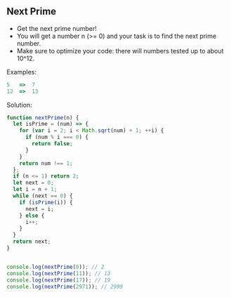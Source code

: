 ## Next Prime

- Get the next prime number!
- You will get a number n (>= 0) and your task is to find the next prime number.
- Make sure to optimize your code: there will numbers tested up to about 10^12.

Examples:
```js
5   =>  7
12  =>  13
```  
Solution: 
````js
function nextPrime(n) {
  let isPrime = (num) => {
    for (var i = 2; i < Math.sqrt(num) + 1; ++i) {
      if (num % i === 0) {
        return false;
      }
    }
    return num !== 1;
  };
  if (n <= 1) return 2;
  let next = 0;
  let i = n + 1; 
  while (next == 0) {
    if (isPrime(i)) {
      next = i;
    } else {
      i++;
    }
  }
  return next; 
}


console.log(nextPrime(0)); // 2
console.log(nextPrime(11)); // 13
console.log(nextPrime(17)); // 19
console.log(nextPrime(2971)); // 2999
````
 